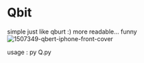 # Qbit
simple just like qburt :)
more readable...
funny
![1507349-qbert-iphone-front-cover](https://github.com/samanbraa1/Qbit/assets/88585655/421d0cdd-a163-448c-98e1-8d0beb4310e1)


usage : py Q.py 
